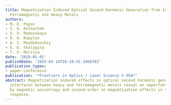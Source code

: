 ```yaml
---
title: Magnetization Induced Optical Second Harmonic Generation from Interfaces between
  Ferromagnetic and Heavy Metals
authors:
- M. E. Popov
- I. A. Kolmychek
- V. V. Radovskaya
- D. A. Kopylov
- A. I. Maydykovskiy
- E. E. Shalygina
- T. V. Murzina
date: '2019-01-01'
publishDate: '2025-03-14T16:10:52.146678Z'
publication_types:
- paper-conference
publication: '*Frontiers in Optics / Laser Science © OSA*'
abstract: Magnetization induced effects in optical second harmonic generation from
  interfaces between heavy and ferromagnetic metals reveal an important role played
  by magnetic anisotropy and second-order in magnetization effects in their nonlinear
  response.
---
```

